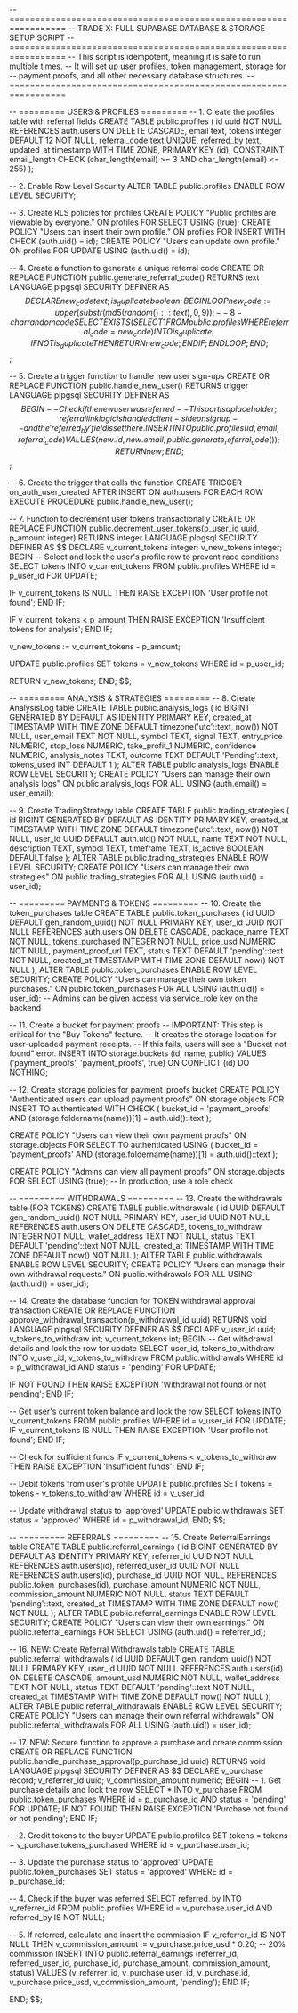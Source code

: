 -- =================================================================
-- TRADE X: FULL SUPABASE DATABASE & STORAGE SETUP SCRIPT
-- =================================================================
-- This script is idempotent, meaning it is safe to run multiple times.
-- It will set up user profiles, token management, storage for
-- payment proofs, and all other necessary database structures.
-- =================================================================


-- ========= USERS & PROFILES =========
-- 1. Create the profiles table with referral fields
CREATE TABLE public.profiles (
  id uuid NOT NULL REFERENCES auth.users ON DELETE CASCADE,
  email text,
  tokens integer DEFAULT 12 NOT NULL,
  referral_code text UNIQUE,
  referred_by text,
  updated_at timestamp WITH TIME ZONE,
  PRIMARY KEY (id),
  CONSTRAINT email_length CHECK (char_length(email) >= 3 AND char_length(email) <= 255)
);

-- 2. Enable Row Level Security
ALTER TABLE public.profiles ENABLE ROW LEVEL SECURITY;

-- 3. Create RLS policies for profiles
CREATE POLICY "Public profiles are viewable by everyone." ON profiles FOR SELECT USING (true);
CREATE POLICY "Users can insert their own profile." ON profiles FOR INSERT WITH CHECK (auth.uid() = id);
CREATE POLICY "Users can update own profile." ON profiles FOR UPDATE USING (auth.uid() = id);

-- 4. Create a function to generate a unique referral code
CREATE OR REPLACE FUNCTION public.generate_referral_code()
RETURNS text LANGUAGE plpgsql SECURITY DEFINER AS $$
DECLARE
  new_code text;
  is_duplicate boolean;
BEGIN
  LOOP
    new_code := upper(substr(md5(random()::text), 0, 9)); -- 8-char random code
    SELECT EXISTS(SELECT 1 FROM public.profiles WHERE referral_code = new_code) INTO is_duplicate;
    IF NOT is_duplicate THEN
      RETURN new_code;
    END IF;
  END LOOP;
END;
$$;

-- 5. Create a trigger function to handle new user sign-ups
CREATE OR REPLACE FUNCTION public.handle_new_user()
RETURNS trigger LANGUAGE plpgsql SECURITY DEFINER AS $$
BEGIN
  -- Check if the new user was referred
  -- This part is a placeholder; referral link logic is handled client-side on signup
  -- and the 'referred_by' field is set there.
  INSERT INTO public.profiles (id, email, referral_code)
  VALUES (new.id, new.email, public.generate_referral_code());
  RETURN new;
END;
$$;

-- 6. Create the trigger that calls the function
CREATE TRIGGER on_auth_user_created
AFTER INSERT ON auth.users
FOR EACH ROW EXECUTE PROCEDURE public.handle_new_user();

-- 7. Function to decrement user tokens transactionally
CREATE OR REPLACE FUNCTION public.decrement_user_tokens(p_user_id uuid, p_amount integer)
RETURNS integer
LANGUAGE plpgsql
SECURITY DEFINER AS $$
DECLARE
  v_current_tokens integer;
  v_new_tokens integer;
BEGIN
  -- Select and lock the user's profile row to prevent race conditions
  SELECT tokens INTO v_current_tokens FROM public.profiles WHERE id = p_user_id FOR UPDATE;

  IF v_current_tokens IS NULL THEN
    RAISE EXCEPTION 'User profile not found';
  END IF;

  IF v_current_tokens < p_amount THEN
    RAISE EXCEPTION 'Insufficient tokens for analysis';
  END IF;

  v_new_tokens := v_current_tokens - p_amount;

  UPDATE public.profiles
  SET tokens = v_new_tokens
  WHERE id = p_user_id;

  RETURN v_new_tokens;
END;
$$;


-- ========= ANALYSIS & STRATEGIES =========
-- 8. Create AnalysisLog table
CREATE TABLE public.analysis_logs (
    id BIGINT GENERATED BY DEFAULT AS IDENTITY PRIMARY KEY,
    created_at TIMESTAMP WITH TIME ZONE DEFAULT timezone('utc'::text, now()) NOT NULL,
    user_email TEXT NOT NULL,
    symbol TEXT,
    signal TEXT,
    entry_price NUMERIC,
    stop_loss NUMERIC,
    take_profit_1 NUMERIC,
    confidence NUMERIC,
    analysis_notes TEXT,
    outcome TEXT DEFAULT 'Pending'::text,
    tokens_used INT DEFAULT 1
);
ALTER TABLE public.analysis_logs ENABLE ROW LEVEL SECURITY;
CREATE POLICY "Users can manage their own analysis logs" ON public.analysis_logs
    FOR ALL USING (auth.email() = user_email);

-- 9. Create TradingStrategy table
CREATE TABLE public.trading_strategies (
    id BIGINT GENERATED BY DEFAULT AS IDENTITY PRIMARY KEY,
    created_at TIMESTAMP WITH TIME ZONE DEFAULT timezone('utc'::text, now()) NOT NULL,
    user_id UUID DEFAULT auth.uid() NOT NULL,
    name TEXT NOT NULL,
    description TEXT,
    symbol TEXT,
    timeframe TEXT,
    is_active BOOLEAN DEFAULT false
);
ALTER TABLE public.trading_strategies ENABLE ROW LEVEL SECURITY;
CREATE POLICY "Users can manage their own strategies" ON public.trading_strategies
    FOR ALL USING (auth.uid() = user_id);

-- ========= PAYMENTS & TOKENS =========
-- 10. Create the token_purchases table
CREATE TABLE public.token_purchases (
    id UUID DEFAULT gen_random_uuid() NOT NULL PRIMARY KEY,
    user_id UUID NOT NULL REFERENCES auth.users ON DELETE CASCADE,
    package_name TEXT NOT NULL,
    tokens_purchased INTEGER NOT NULL,
    price_usd NUMERIC NOT NULL,
    payment_proof_url TEXT,
    status TEXT DEFAULT 'pending'::text NOT NULL,
    created_at TIMESTAMP WITH TIME ZONE DEFAULT now() NOT NULL
);
ALTER TABLE public.token_purchases ENABLE ROW LEVEL SECURITY;
CREATE POLICY "Users can manage their own token purchases." ON public.token_purchases
    FOR ALL USING (auth.uid() = user_id);
-- Admins can be given access via service_role key on the backend

-- 11. Create a bucket for payment proofs
-- IMPORTANT: This step is critical for the "Buy Tokens" feature.
-- It creates the storage location for user-uploaded payment receipts.
-- If this fails, users will see a "Bucket not found" error.
INSERT INTO storage.buckets (id, name, public)
VALUES ('payment_proofs', 'payment_proofs', true)
ON CONFLICT (id) DO NOTHING;

-- 12. Create storage policies for payment_proofs bucket
CREATE POLICY "Authenticated users can upload payment proofs"
ON storage.objects FOR INSERT TO authenticated
WITH CHECK ( bucket_id = 'payment_proofs' AND (storage.foldername(name))[1] = auth.uid()::text );

CREATE POLICY "Users can view their own payment proofs"
ON storage.objects FOR SELECT TO authenticated
USING ( bucket_id = 'payment_proofs' AND (storage.foldername(name))[1] = auth.uid()::text );

CREATE POLICY "Admins can view all payment proofs"
ON storage.objects FOR SELECT USING (true); -- In production, use a role check

-- ========= WITHDRAWALS =========
-- 13. Create the withdrawals table (FOR TOKENS)
CREATE TABLE public.withdrawals (
    id UUID DEFAULT gen_random_uuid() NOT NULL PRIMARY KEY,
    user_id UUID NOT NULL REFERENCES auth.users ON DELETE CASCADE,
    tokens_to_withdraw INTEGER NOT NULL,
    wallet_address TEXT NOT NULL,
    status TEXT DEFAULT 'pending'::text NOT NULL,
    created_at TIMESTAMP WITH TIME ZONE DEFAULT now() NOT NULL
);
ALTER TABLE public.withdrawals ENABLE ROW LEVEL SECURITY;
CREATE POLICY "Users can manage their own withdrawal requests." ON public.withdrawals
    FOR ALL USING (auth.uid() = user_id);

-- 14. Create the database function for TOKEN withdrawal approval transaction
CREATE OR REPLACE FUNCTION approve_withdrawal_transaction(p_withdrawal_id uuid)
RETURNS void LANGUAGE plpgsql SECURITY DEFINER AS $$
DECLARE
  v_user_id uuid;
  v_tokens_to_withdraw int;
  v_current_tokens int;
BEGIN
  -- Get withdrawal details and lock the row for update
  SELECT user_id, tokens_to_withdraw
  INTO v_user_id, v_tokens_to_withdraw
  FROM public.withdrawals
  WHERE id = p_withdrawal_id AND status = 'pending'
  FOR UPDATE;

  IF NOT FOUND THEN RAISE EXCEPTION 'Withdrawal not found or not pending'; END IF;

  -- Get user's current token balance and lock the row
  SELECT tokens INTO v_current_tokens FROM public.profiles WHERE id = v_user_id FOR UPDATE;
  IF v_current_tokens IS NULL THEN RAISE EXCEPTION 'User profile not found'; END IF;

  -- Check for sufficient funds
  IF v_current_tokens < v_tokens_to_withdraw THEN RAISE EXCEPTION 'Insufficient funds'; END IF;

  -- Debit tokens from user's profile
  UPDATE public.profiles SET tokens = tokens - v_tokens_to_withdraw WHERE id = v_user_id;

  -- Update withdrawal status to 'approved'
  UPDATE public.withdrawals SET status = 'approved' WHERE id = p_withdrawal_id;
END;
$$;

-- ========= REFERRALS =========
-- 15. Create ReferralEarnings table
CREATE TABLE public.referral_earnings (
    id BIGINT GENERATED BY DEFAULT AS IDENTITY PRIMARY KEY,
    referrer_id UUID NOT NULL REFERENCES auth.users(id),
    referred_user_id UUID NOT NULL REFERENCES auth.users(id),
    purchase_id UUID NOT NULL REFERENCES public.token_purchases(id),
    purchase_amount NUMERIC NOT NULL,
    commission_amount NUMERIC NOT NULL,
    status TEXT DEFAULT 'pending'::text,
    created_at TIMESTAMP WITH TIME ZONE DEFAULT now() NOT NULL
);
ALTER TABLE public.referral_earnings ENABLE ROW LEVEL SECURITY;
CREATE POLICY "Users can view their own earnings." ON public.referral_earnings
    FOR SELECT USING (auth.uid() = referrer_id);

-- 16. NEW: Create Referral Withdrawals table
CREATE TABLE public.referral_withdrawals (
    id UUID DEFAULT gen_random_uuid() NOT NULL PRIMARY KEY,
    user_id UUID NOT NULL REFERENCES auth.users(id) ON DELETE CASCADE,
    amount_usd NUMERIC NOT NULL,
    wallet_address TEXT NOT NULL,
    status TEXT DEFAULT 'pending'::text NOT NULL,
    created_at TIMESTAMP WITH TIME ZONE DEFAULT now() NOT NULL
);
ALTER TABLE public.referral_withdrawals ENABLE ROW LEVEL SECURITY;
CREATE POLICY "Users can manage their own referral withdrawals"
ON public.referral_withdrawals FOR ALL USING (auth.uid() = user_id);

-- 17. NEW: Secure function to approve a purchase and create commission
CREATE OR REPLACE FUNCTION public.handle_purchase_approval(p_purchase_id uuid)
RETURNS void
LANGUAGE plpgsql
SECURITY DEFINER AS $$
DECLARE
  v_purchase record;
  v_referrer_id uuid;
  v_commission_amount numeric;
BEGIN
  -- 1. Get purchase details and lock the row
  SELECT * INTO v_purchase FROM public.token_purchases WHERE id = p_purchase_id AND status = 'pending' FOR UPDATE;
  IF NOT FOUND THEN RAISE EXCEPTION 'Purchase not found or not pending'; END IF;
  
  -- 2. Credit tokens to the buyer
  UPDATE public.profiles SET tokens = tokens + v_purchase.tokens_purchased WHERE id = v_purchase.user_id;

  -- 3. Update the purchase status to 'approved'
  UPDATE public.token_purchases SET status = 'approved' WHERE id = p_purchase_id;

  -- 4. Check if the buyer was referred
  SELECT referred_by INTO v_referrer_id
  FROM public.profiles
  WHERE id = v_purchase.user_id AND referred_by IS NOT NULL;
  
  -- 5. If referred, calculate and insert the commission
  IF v_referrer_id IS NOT NULL THEN
    v_commission_amount := v_purchase.price_usd * 0.20; -- 20% commission
    INSERT INTO public.referral_earnings (referrer_id, referred_user_id, purchase_id, purchase_amount, commission_amount, status)
    VALUES (v_referrer_id, v_purchase.user_id, v_purchase.id, v_purchase.price_usd, v_commission_amount, 'pending');
  END IF;
  
END;
$$;